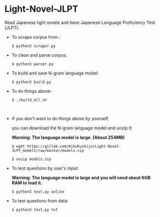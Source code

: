 # Light-Novel-JLPT
Read Japanese light novels and have Japanese Language Proficiency Test (JLPT).



- To scrape corpus from [](https://yomou.syosetu.com):

  `$ python3 scraper.py`


- To clean and parse corpus:

  `$ python3 parser.py`


- To build and save N-gram language model:

  `$ python3 build.py `

- To do things above:

  `$ ./build_all.sh `

  ​


- If you don't want to do things above by yourself,

  you can download the N-gram language model and unzip it:

  **Warning: The language model is large. (About 254MB)**

  `$ wget https://gitlab.com/Kikokushijo/Light-Novel-JLPT_models/raw/master/models.zip `

  `$ unzip models.zip `



- To test questions by user's input:

  **Warning: The language model is large and you will need about 6GB RAM to load it.**

  `$ python3 test.py online`

- To test questions from data:

  `$ python3 test.py txt`